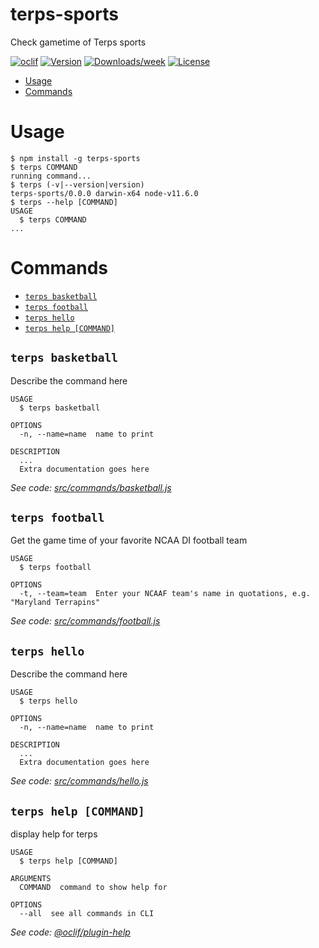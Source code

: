 terps-sports
============

Check gametime of Terps sports

[![oclif](https://img.shields.io/badge/cli-oclif-brightgreen.svg)](https://oclif.io)
[![Version](https://img.shields.io/npm/v/terps-sports.svg)](https://npmjs.org/package/terps-sports)
[![Downloads/week](https://img.shields.io/npm/dw/terps-sports.svg)](https://npmjs.org/package/terps-sports)
[![License](https://img.shields.io/npm/l/terps-sports.svg)](https://github.com/bcree11/terps-sports-cli/blob/master/package.json)

<!-- toc -->
* [Usage](#usage)
* [Commands](#commands)
<!-- tocstop -->
# Usage
<!-- usage -->
```sh-session
$ npm install -g terps-sports
$ terps COMMAND
running command...
$ terps (-v|--version|version)
terps-sports/0.0.0 darwin-x64 node-v11.6.0
$ terps --help [COMMAND]
USAGE
  $ terps COMMAND
...
```
<!-- usagestop -->
# Commands
<!-- commands -->
* [`terps basketball`](#terps-basketball)
* [`terps football`](#terps-football)
* [`terps hello`](#terps-hello)
* [`terps help [COMMAND]`](#terps-help-command)

## `terps basketball`

Describe the command here

```
USAGE
  $ terps basketball

OPTIONS
  -n, --name=name  name to print

DESCRIPTION
  ...
  Extra documentation goes here
```

_See code: [src/commands/basketball.js](https://github.com/bcree11/terps-sports-cli/blob/v0.0.0/src/commands/basketball.js)_

## `terps football`

Get the game time of your favorite NCAA DI football team

```
USAGE
  $ terps football

OPTIONS
  -t, --team=team  Enter your NCAAF team's name in quotations, e.g. "Maryland Terrapins"
```

_See code: [src/commands/football.js](https://github.com/bcree11/terps-sports-cli/blob/v0.0.0/src/commands/football.js)_

## `terps hello`

Describe the command here

```
USAGE
  $ terps hello

OPTIONS
  -n, --name=name  name to print

DESCRIPTION
  ...
  Extra documentation goes here
```

_See code: [src/commands/hello.js](https://github.com/bcree11/terps-sports-cli/blob/v0.0.0/src/commands/hello.js)_

## `terps help [COMMAND]`

display help for terps

```
USAGE
  $ terps help [COMMAND]

ARGUMENTS
  COMMAND  command to show help for

OPTIONS
  --all  see all commands in CLI
```

_See code: [@oclif/plugin-help](https://github.com/oclif/plugin-help/blob/v2.1.6/src/commands/help.ts)_
<!-- commandsstop -->
